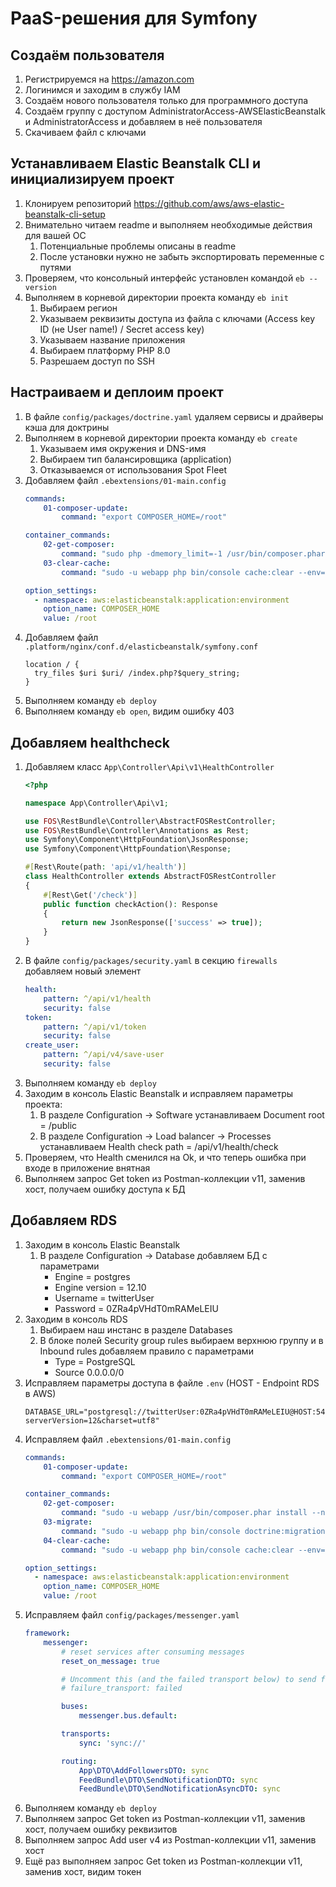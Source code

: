 # PaaS-решения для Symfony

## Создаём пользователя
1. Регистрируемся на https://amazon.com
2. Логинимся и заходим в службу IAM
3. Создаём нового пользователя только для программного доступа
4. Создаём группу с доступом AdministratorAccess-AWSElasticBeanstalk и AdministratorAccess и добавляем в неё
   пользователя
5. Скачиваем файл с ключами

## Устанавливаем Elastic Beanstalk CLI и инициализируем проект

1. Клонируем репозиторий https://github.com/aws/aws-elastic-beanstalk-cli-setup
2. Внимательно читаем readme и выполняем необходимые действия для вашей ОС
    1. Потенциальные проблемы описаны в readme
    2. После установки нужно не забыть экспортировать переменные с путями
3. Проверяем, что консольный интерфейс установлен командой `eb --version`
4. Выполняем в корневой директории проекта команду `eb init`
    1. Выбираем регион
    2. Указываем реквизиты доступа из файла с ключами (Access key ID (не User name!) / Secret access key)
    3. Указываем название приложения
    4. Выбираем платформу PHP 8.0
    5. Разрешаем доступ по SSH

## Настраиваем и деплоим проект

1. В файле `config/packages/doctrine.yaml` удаляем сервисы и драйверы кэша для доктрины
2. Выполняем в корневой директории проекта команду `eb create`
      1. Указываем имя окружения и DNS-имя
      2. Выбираем тип балансировщика (application)
      3. Отказываемся от использования Spot Fleet
3. Добавляем файл `.ebextensions/01-main.config`
    ```yaml
    commands:
        01-composer-update:
            command: "export COMPOSER_HOME=/root"
    
    container_commands:
        02-get-composer:
            command: "sudo php -dmemory_limit=-1 /usr/bin/composer.phar install --no-interaction --optimize-autoloader"
        03-clear-cache:
            command: "sudo -u webapp php bin/console cache:clear --env=dev"
    
    option_settings:
      - namespace: aws:elasticbeanstalk:application:environment
        option_name: COMPOSER_HOME
        value: /root
     ```
4. Добавляем файл `.platform/nginx/conf.d/elasticbeanstalk/symfony.conf`
    ```
    location / {
      try_files $uri $uri/ /index.php?$query_string;
    }
    ```
5. Выполняем команду `eb deploy`
6. Выполняем команду `eb open`, видим ошибку 403

## Добавляем healthcheck

1. Добавляем класс `App\Controller\Api\v1\HealthController`
    ```php
    <?php
    
    namespace App\Controller\Api\v1;
    
    use FOS\RestBundle\Controller\AbstractFOSRestController;
    use FOS\RestBundle\Controller\Annotations as Rest;
    use Symfony\Component\HttpFoundation\JsonResponse;
    use Symfony\Component\HttpFoundation\Response;
    
    #[Rest\Route(path: 'api/v1/health')]
    class HealthController extends AbstractFOSRestController
    {
        #[Rest\Get('/check')]
        public function checkAction(): Response
        {
            return new JsonResponse(['success' => true]);
        }
    }
    ```
2. В файле `config/packages/security.yaml` в секцию `firewalls` добавляем новый элемент
    ```yaml
    health:
        pattern: ^/api/v1/health
        security: false
    token:
        pattern: ^/api/v1/token
        security: false
    create_user:
        pattern: ^/api/v4/save-user
        security: false
    ```
3. Выполняем команду `eb deploy`
4. Заходим в консоль Elastic Beanstalk и исправляем параметры проекта:
     1. В разделе Configuration -> Software устанавливаем Document root = /public
     2. В разделе Configuration -> Load balancer -> Processes устанавливаем Health check path = /api/v1/health/check 
5. Проверяем, что Health сменился на Ok, и что теперь ошибка при входе в приложение внятная
6. Выполняем запрос Get token из Postman-коллекции v11, заменив хост, получаем ошибку доступа к БД

## Добавляем RDS

1. Заходим в консоль Elastic Beanstalk
     1. В разделе Configuration -> Database добавляем БД с параметрами
         - Engine = postgres
         - Engine version = 12.10
         - Username = twitterUser
         - Password = 0ZRa4pVHdT0mRAMeLEIU
2. Заходим в консоль RDS
     1. Выбираем наш инстанс в разделе Databases
     2. В блоке полей Security group rules выбираем верхнюю группу и в Inbound rules добавляем правило с параметрами
         - Type = PostgreSQL
         - Source 0.0.0.0/0
3. Исправляем параметры доступа в файле `.env` (HOST - Endpoint RDS в AWS)
    ```shell
    DATABASE_URL="postgresql://twitterUser:0ZRa4pVHdT0mRAMeLEIU@HOST:5432/ebdb?serverVersion=12&charset=utf8"
    ```
4. Исправляем файл `.ebextensions/01-main.config`
    ```yaml
    commands:
        01-composer-update:
            command: "export COMPOSER_HOME=/root"
    
    container_commands:
        02-get-composer:
            command: "sudo -u webapp /usr/bin/composer.phar install --no-interaction --optimize-autoloader"
        03-migrate:
            command: "sudo -u webapp php bin/console doctrine:migration:migrate --env=dev"
        04-clear-cache:
            command: "sudo -u webapp php bin/console cache:clear --env=dev"
    
    option_settings:
      - namespace: aws:elasticbeanstalk:application:environment
        option_name: COMPOSER_HOME
        value: /root
    ```
5. Исправляем файл `config/packages/messenger.yaml`
    ```yaml
    framework:
        messenger:
            # reset services after consuming messages
            reset_on_message: true
    
            # Uncomment this (and the failed transport below) to send failed messages to this transport for later handling.
            # failure_transport: failed
    
            buses:
                messenger.bus.default:
    
            transports:
                sync: 'sync://'
    
            routing:
                App\DTO\AddFollowersDTO: sync
                FeedBundle\DTO\SendNotificationDTO: sync
                FeedBundle\DTO\SendNotificationAsyncDTO: sync
    ```
6. Выполняем команду `eb deploy`
7. Выполняем запрос Get token из Postman-коллекции v11, заменив хост, получаем ошибку реквизитов
8. Выполняем запрос Add user v4 из Postman-коллекции v11, заменив хост
9. Ещё раз выполняем запрос Get token из Postman-коллекции v11, заменив хост, видим токен


